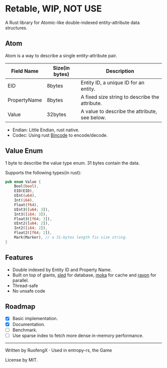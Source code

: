 # Retable, WIP, NOT USE

A Rust library for Atomic-like double-indexed entity-attribute data structures.  


## Atom

Atom is a way to describe a single entity-attribute pair.

| Field Name   | Size(in bytes) | Description                                    |
| ------------ | -------------- | ---------------------------------------------- |
| EID          | 8bytes         | Entity ID, a unique ID for an entity.          |
| PropertyName | 8bytes         | A fixed size string to describe the attribute. |
| Value        | 32bytes        | A value to describe the attribute, see below.  |

* Endian: Little Endian, rust native.
* Codec: Using rust [Bincode](https://docs.rs/bincode/latest/bincode/) to encode/decode.

## Value Enum

1 byte to describe the value type enum.
31 bytes contain the data.

Supports the following types(in rust):
```rust
pub enum Value {
    Bool(bool),
    EID(EID),
    UInt(u64),
    Int(i64),
    Float(f64),
    UInt3([u64; 3]),
    Int3([i64; 3]),
    Float3([f64; 3]),
    UInt2([u64; 2]),
    Int2([i64; 2]),
    Float2([f64; 2]),
    Mark(Marker), // a 31-bytes length fix size string.
}

```

## Features 

- Double indexed by Entity ID and Property Name.
- Built on top of giants, [sled](https://docs.rs/sled/latest/sled/index.html) for database, [moka](https://docs.rs/moka/latest/moka/index.html) for cache and [rayon](https://docs.rs/rayon/latest/rayon/index.html) for parallel.
- Thread-safe
- No unsafe code

## Roadmap

- [x] Basic implementation.
- [x] Documentation.
- [ ] Benchmark.
- [ ] Use sparse index to fetch more dense in-memory performance.

---

Written by RuofengX · Used in entropy-rs, the Game

License by MIT.
